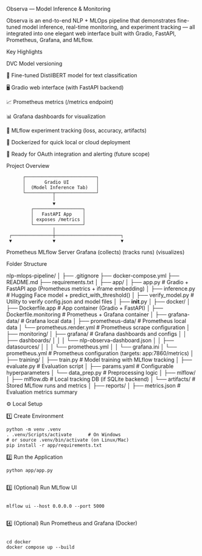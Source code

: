 
Observa — Model Inference & Monitoring

Observa is an end-to-end NLP + MLOps pipeline that demonstrates fine-tuned model inference, real-time monitoring, and experiment tracking — all integrated into one elegant web interface built with Gradio, FastAPI, Prometheus, Grafana, and MLflow.


Key Highlights


DVC Model versioning

🧩 Fine-tuned DistilBERT model for text classification

🖥️ Gradio web interface (with FastAPI backend)

📈 Prometheus metrics (/metrics endpoint)

📊 Grafana dashboards for visualization

🧪 MLflow experiment tracking (loss, accuracy, artifacts)

🐳 Dockerized for quick local or cloud deployment

🔐 Ready for OAuth integration and alerting (future scope)

Project Overview


          ┌──────────────────────────┐
          │       Gradio UI          │
          │  (Model Inference Tab)   │
          └──────────┬───────────────┘
                     │
                     ▼
             ┌──────────────────┐
             │   FastAPI App    │
             │ exposes /metrics │
             └──────────────────┘
                     │
     ┌───────────────┼────────────────────────┐
     ▼               ▼                        ▼
 Prometheus      MLflow Server             Grafana
 (collects)      (tracks runs)             (visualizes)


Folder Structure

nlp-mlops-pipeline/
│
├── .gitignore
├── docker-compose.yml
├── README.md
├── requirements.txt
│
├── app/
│   ├── app.py                     # Gradio + FastAPI app (Prometheus metrics + iframe embedding)
│   ├── inference.py               # Hugging Face model + predict_with_threshold()
│   ├── verify_model.py            # Utility to verify config.json and model files
│   ├── __init__.py
│
├── docker/
│   ├── Dockerfile.app             # App container (Gradio + FastAPI)
│   ├── Dockerfile.monitoring      # Prometheus + Grafana container
│   ├── grafana-data/              # Grafana local data
│   ├── prometheus-data/           # Prometheus local data
│   └── prometheus.render.yml      # Prometheus scrape configuration
│
├── monitoring/
│   ├── grafana/                   # Grafana dashboards and configs
│   │   ├── dashboards/
│   │   │   └── nlp-observa-dashboard.json
│   │   ├── datasources/
│   │   │   └── prometheus.yml
│   │   └── grafana.ini
│   └── prometheus.yml             # Prometheus configuration (targets: app:7860/metrics)
│
├── training/
│   ├── train.py                   # Model training with MLflow tracking
│   ├── evaluate.py                # Evaluation script
│   ├── params.yaml                # Configurable hyperparameters
│   └── data_prep.py               # Preprocessing logic
│
├── mlflow/
│   ├── mlflow.db                  # Local tracking DB (if SQLite backend)
│   └── artifacts/                 # Stored MLflow runs and metrics
│
├── reports/
│   ├── metrics.json               # Evaluation metrics summary


    
⚙️ Local Setup

1️⃣ Create Environment

```
python -m venv .venv
. .venv/Scripts/activate      # On Windows
# or source .venv/bin/activate (on Linux/Mac)
pip install -r app/requirements.txt

```

2️⃣ Run the Application

```
python app/app.py


```

3️⃣ (Optional) Run MLflow UI

```

mlflow ui --host 0.0.0.0 --port 5000


```

4️⃣ (Optional) Run Prometheus and Grafana (Docker)


```

cd docker
docker compose up --build


```





